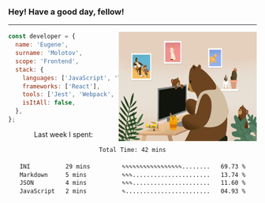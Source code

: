 ### Hey! Have a good day, fellow!
---
<img align='right' alt='GIF' vertical-align='center' src='./src/giphy.gif' width='280px' height='222px'/>

```javascript
const developer = {
  name: 'Eugene',
  surname: 'Molotov',
  scope: 'Frontend',
  stack: {
    languages: ['JavaScript', 'TypeScript'],
    frameworks: ['React'],
    tools: ['Jest', 'Webpack', 'Sass'],
    isItAll: false,
  },
};
```
<p align="center">
  Last week I spent:
</p>
<div align="center">
<!--START_SECTION:waka-->

```txt
Total Time: 42 mins

INI          29 mins         ✎✎✎✎✎✎✎✎✎✎✎✎✎✎✎✎✎........   69.73 %
Markdown     5 mins          ✎✎✎......................   13.74 %
JSON         4 mins          ✎✎✎......................   11.60 %
JavaScript   2 mins          ✎........................   04.93 %
```

<!--END_SECTION:waka-->

